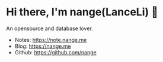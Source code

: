 # Hi there, I'm nange(LanceLi) 👋
  
An opensource and database lover.

* Notes: <https://note.nange.me>
* Blog: <https://nange.me>
* Github: <https://github.com/nange>
